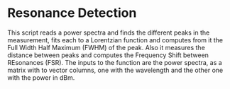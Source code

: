 # Resonance Detection

This script reads a power spectra and finds the different peaks in the measurement, fits each to a Lorentzian function and computes from it the Full Width Half Maximum (FWHM) of the peak. Also it measures the distance between peaks and computes the Frequency Shift between REsonances (FSR). The inputs to the function are the power spectra, as a matrix with to vector columns, one with the wavelength and the other one with the power in dBm.
